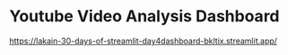 # Youtube Video Analysis Dashboard

https://lakain-30-days-of-streamlit-day4dashboard-bkltix.streamlit.app/
